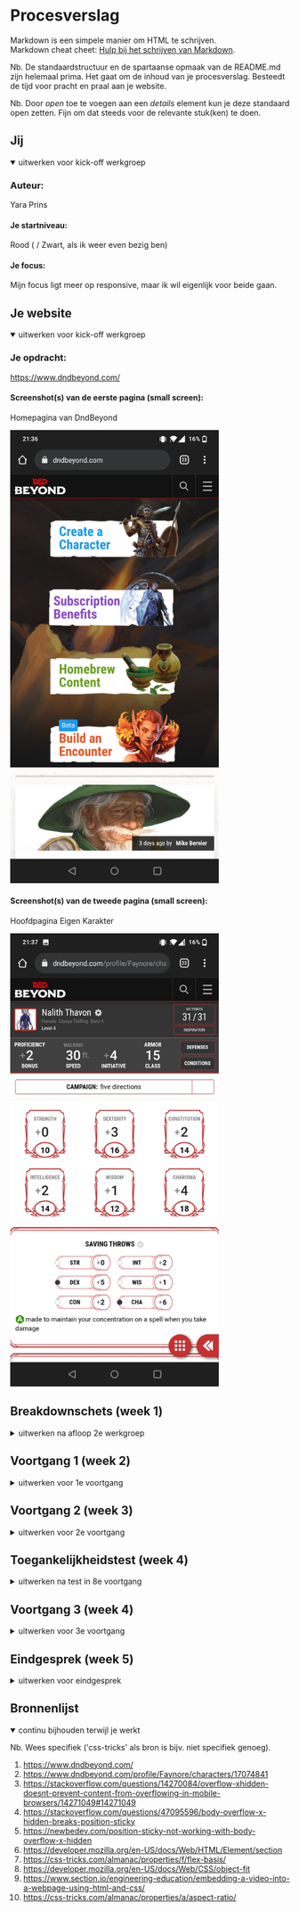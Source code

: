 # Procesverslag
Markdown is een simpele manier om HTML te schrijven.  
Markdown cheat cheet: [Hulp bij het schrijven van Markdown](https://github.com/adam-p/markdown-here/wiki/Markdown-Cheatsheet).

Nb. De standaardstructuur en de spartaanse opmaak van de README.md zijn helemaal prima. Het gaat om de inhoud van je procesverslag. Besteedt de tijd voor pracht en praal aan je website.

Nb. Door *open* toe te voegen aan een *details* element kun je deze standaard open zetten. Fijn om dat steeds voor de relevante stuk(ken) te doen.





## Jij

<details open>
<summary>uitwerken voor kick-off werkgroep</summary>

### Auteur:
Yara Prins

#### Je startniveau:
Rood ( / Zwart, als ik weer even bezig ben)

#### Je focus:
Mijn focus ligt meer op responsive, maar ik wil eigenlijk voor beide gaan.
 
</details>





## Je website

<details open>
<summary>uitwerken voor kick-off werkgroep</summary>

### Je opdracht:
https://www.dndbeyond.com/

#### Screenshot(s) van de eerste pagina (small screen): 
Homepagina van DndBeyond

  <img src="images/Screenshot_20210906-213641.jpg" width="375px" alt="homepagina van dndbeyond">

#### Screenshot(s) van de tweede pagina (small screen):
Hoofdpagina Eigen Karakter 

  <img src="images/Screenshot_20210906-213713.jpg" width="375px" alt="hoofdpagina eigen karakter">

 
</details>





## Breakdownschets (week 1)

<details>
<summary>uitwerken na afloop 2e werkgroep</summary>

### de hele pagina: 
<img src="images/IMG_20210916_005548.jpg" width="375px" alt="breakdown van de hele pagina">

</details>





## Voortgang 1 (week 2)

<details>
<summary>uitwerken voor 1e voortgang</summary>

### Stand van zaken
hier dit ging goed & dit was lastig (neem ook screenshots op van delen van je website en code)
 
Ik ben deze week begonnen met de opdracht, ik heb een website uitgezocht die ik leuk vond en hier heb ik deze week een breakdownschets van gemaakt.
Ook ben ik begonnen met de opzet van mijn HTML en CSS, wat eigenlijk vrij goed ging als ik een beetje mijn breakdownschets volgde en gebruik maakte van Inspect Elements van de website zelf.
Aangezien ik al redelijk goed begrijp hoe HTML en CSS werkt, ben ik me meer gaan richten op het schrijven van mooie overzichtelijke code, door middel met het werken van grote stukken comments (zodat ik in de viewfinder al mijn stukken gelijk kan vinden).
Ook ben ik al begonnen met het toevoegen van CSS variable selectors (zie afb).
<img src="images/cssvar_screenshot.png" width="375px" alt="screenshot css variabelen">


### Verslag van meeting
hier na afloop snel de uitkomsten van de meeting vastleggen

- Een aantal tips gekregen over het verder gaan met mijn code , ik liep wat vast maar al snel opgelost.
- Hulp vragen als ik vast kom te zitten in plaats van uren ernaar staren
- Eerst richten op dat alle HTML er in staat, dan pas CSS en pas als laatst de JS.

</details>





## Voortgang 2 (week 3)

<details>
<summary>uitwerken voor 2e voortgang</summary>

### Stand van zaken
hier dit ging goed & dit was lastig (neem ook screenshots op van delen van je website en code)
 
Ik ben deze week goed aan de slag geweest met FED, voornamelijk mijn eerste pagina die bijna af is (ik moet hem alleen nog responsive maken en stukje JS er in zetten).
Het ging eigenlijk vrij soepel allemaal, het was alleen even veel werk.
Ook merkte ik dat het voor mij heel veel schilde als ik met _comments_ werkte, zoals in css met bijv de /* ====== */ , waardoor ik heel overzichtelijk alles steeds terug kon vinden.
Wat ik net wel eigenlijk zag, was dat mijn website, de hele tijd werkt met background-image op een element in plaats van een afbeelding te nesten. Ik vraag mij hier alleen mee af, of dat op die wijze nog steeds toegankelijk is voor mensen met een screenreader o.i.d. , of dat ik beter door kan gaan zoals eerst met gewoon een losse afbeelding genest in een ander element.
Ook had ik wat problemen met _position: sticky_ te mixen met overflow-x: hidden, omdat wanneer ik een overflow-x hidden op de html & body zetten, mijn position sticky niets meer deed. Ik moest een overflow-x hidden op de body zetten vanwege dat ik bij het responsive maken van mijn pagina, de body / html niet de volledige viewport width in beslag nam, maar alleen maar 0.8 daarvan. Dit kon ik oplossen door overflow-x hidden, maar moest dat toen uiteindelijk op de header, main en footer doen ipv van de body.
 
Voor de rest heb ik alvast gekeken naar de breakpoints van de _echte_ eerste pagina, op hoeveel pixel er wat gebeurt, en heb dat opgeschreven met een omschrijving wat er precies veranderd, zodat ik dit makkelijker kan maken.


### Verslag van meeting
hier na afloop snel de uitkomsten van de meeting vastleggen

- Zet niet overal een Width of een Height op met CSS (geeft vaak problemen)
- Kijk met Inspect Elements naar waar het probleem zit (schakel een ding uit, een ander aan, kijk of het opgelost is)
- Ga ook aan de slag met de tweede pagina, niet alleend de eerste.

</details>





## Toegankelijkheidstest (week 4)

<details>
<summary>uitwerken na test in 8e voortgang</summary>

Ik heb een aantal tests afgenomen samen met een klasgenoot, van onder andere de screenreader, een aantal verschillende brillen, de test met aandachtsproblemen, en slechte motoriek.
Hier onder zal ik een aantal afbeeldingen plaatsten met mijn aantekeningen van deze dag.
Aantekening screenreader
<img src="images/IMG_20211022_181349.jpg" width="200px" alt="aantekeningen 1 toegankelijkheidstest">
Aantekening slechte motoriek 1 + slecht zicht
<img src="images/IMG_20211022_181359.jpg" width="200px" alt="aantekeningen 2 toegankelijkheidstest">
Aantekening slechte motoriek 2 + bevindingen html zelf
<img src="images/IMG_20211022_181406.jpg" width="200px" alt="aantekeningen 3 toegankelijkheidstest">

</details>





## Voortgang 3 (week 4)

<details>
<summary>uitwerken voor 3e voortgang</summary>

### Stand van zaken
hier dit ging goed & dit was lastig (neem ook screenshots op van delen van je website en code)
 
Deze week is het vrij soepel verlopen. Ik ben heel wat opgeschoten en zelfs bijna klaar met mijne eerste pagina. Mijn tweede pagina ben ik al goed opweg, maar moet nog wel wat aan gebeuren.
Ik liep deze week wel tegen een aantal problemen aan toen ik aan de slag wilde gaan met het responsive maken, zoals dat de video een rare verhouding had gekregen of dat ik de content op een bepaalde viewport width vast wilde zetten in het midden en de achtergrond door wilde laten gaan. Met wat gepuzzel ( en de hulp van Vasilis ) is mij dit uiteindelijk wel gelukt wat ik echt super fijn vond.
Het grootste punt waar ik deze week tegenaan liep was een stukje met Grid. Ik wilde mijn artikelen op een bepaalde viewport width in een grid zetten van 2 bij 2, en later zelfs eerste twee artikelen 1x2 en de rest 3x2. Ik liep alleen tegen het probleem dat mijn afbeeldingen / sections van mijn artikelen elkaar overlapte en niet kleiner werden ondanks dat ik 1fr gebruikte. Samen met Vasilis ben ik erachter gekomen dat dit kwam vanwege dat ik overal een vaste width waarde op had staan, wat mijn grid dus raar maakte. 
Uiteindelijk is het allemaal wel gelukt, en hoef ik voor pagina 1 nog maaar een aantal kleine dingentjes te doen zoals het toevoegen van de timestamps, het mega-menu laten zien bij een viewport van 1024px, en 'read more' linkjes toevoegen aan sommige artikelen.
Bij pagina 2 moet ik wel nog heel wat CSS, Responsiveness en moet ik nog het hamburger menu van de tweede pagina te laten werken met JS.
AL met al, een goede productieve week!


### Verslag van meeting
hier na afloop snel de uitkomsten van de meeting vastleggen

- punt 1
- punt 2
- nog een punt
- ...

</details>





## Eindgesprek (week 5)

<details>
<summary>uitwerken voor eindgesprek</summary>

### Stand van zaken
hier dit ging goed & dit was lastig (neem ook screenshots op van delen van je website en code)

### Screenshot(s)

hier screenshot(s) van je eindresultaat

</details>





## Bronnenlijst

<details open>
<summary>continu bijhouden terwijl je werkt</summary>

Nb. Wees specifiek ('css-tricks' als bron is bijv. niet specifiek genoeg).

1. https://www.dndbeyond.com/
2. https://www.dndbeyond.com/profile/Faynore/characters/17074841
3. https://stackoverflow.com/questions/14270084/overflow-xhidden-doesnt-prevent-content-from-overflowing-in-mobile-browsers/14271049#14271049
4. https://stackoverflow.com/questions/47095596/body-overflow-x-hidden-breaks-position-sticky
5. https://newbedev.com/position-sticky-not-working-with-body-overflow-x-hidden
6. https://developer.mozilla.org/en-US/docs/Web/HTML/Element/section
7. https://css-tricks.com/almanac/properties/f/flex-basis/
8. https://developer.mozilla.org/en-US/docs/Web/CSS/object-fit
9. https://www.section.io/engineering-education/embedding-a-video-into-a-webpage-using-html-and-css/
10. https://css-tricks.com/almanac/properties/a/aspect-ratio/

</details>
